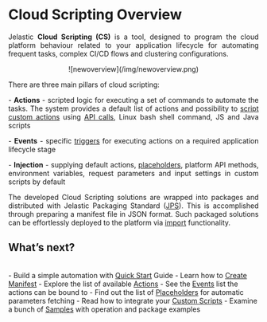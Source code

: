 # Cloud Scripting Overview
<p dir="ltr" style="text-align: justify;">Jelastic <b>Cloud Scripting (CS)</b> is a tool, designed to program the cloud platform behaviour related to your application lifecycle for automating frequent tasks, complex CI/CD flows and clustering configurations.</p>                                         

<center>![newoverview](/img/newoverview.png)</center>

There are three main pillars of cloud scripting:                                       
<p dir="ltr" style="text-align: justify;">- <b>Actions</b> - scripted logic for executing a set of commands to automate the tasks. The system provides a default list of actions and possibility to <a href="http://docs.cloudscripting.com/creating-templates/writing-scripts/" target="_blank">script custom actions</a> using <a href="https://docs.jelastic.com/api/" target="_blank">API calls</a>, Linux bash shell command, JS and Java scripts</p>                                                           
<p dir="ltr" style="text-align: justify;">- <b>Events</b> - specific <a href="http://docs.cloudscripting.com/reference/events/" target="_blank">triggers</a> for executing actions on a required application lifecycle stage</p>                                                                     
<p dir="ltr" style="text-align: justify;">- <b>Injection</b> - supplying default actions, <a href="http://docs.cloudscripting.com/reference/placeholders/" target="_blank">placeholders</a>, platform API methods, environment variables, request parameters and input settings in custom scripts by default</p>                                                           

<p dir="ltr" style="text-align: justify;">The developed Cloud Scripting solutions are wrapped into packages and distributed with Jelastic Packaging Standard (<a href="https://docs.jelastic.com/jps" target="_blank">JPS</a>). This is accomplished through preparing a manifest file in JSON format. Such packaged solutions can be effortlessly deployed to the platform via <a href="https://docs.jelastic.com/environment-import" target="_blank">import</a> functionality.</p>                                  

## What’s next?
<br>
- Build a simple automation with <a href="http://docs.cloudscripting.com/quick-start/" target="_blank">Quick Start</a> Guide                            
- Learn how to <a href="http://docs.cloudscripting.com/creating-templates/template-basics/" target="_blank">Create Manifest</a>                           
- Explore the list of available <a href="http://docs.cloudscripting.com/reference/actions/" target="_blank">Actions</a>                               
- See the <a href="http://docs.cloudscripting.com/reference/events/" target="_blank">Events</a> list the actions can be bound to                        
- Find out the list of <a href="http://docs.cloudscripting.com/reference/placeholders/" target="_blank">Placeholders</a> for automatic parameters fetching                   
- Read how to integrate your <a href="http://docs.cloudscripting.com/creating-templates/writing-scripts/" target="_blank">Custom Scripts</a>                          
- Examine a bunch of <a href="http://docs.cloudscripting.com/samples/" target="_blank">Samples</a> with operation and package examples                   
                    